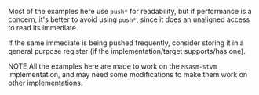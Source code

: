 Most of the examples here use `push*` for readability, but if performance is a concern, it's better to avoid using `push*`, since it does an unaligned access to read its immediate.

If the same immediate is being pushed frequently, consider storing it in a general purpose register (if the implementation/target supports/has one).

NOTE All the examples here are made to work on the `Msasm-stvm` implementation, and may need some modifications to make them work on other implementations.
